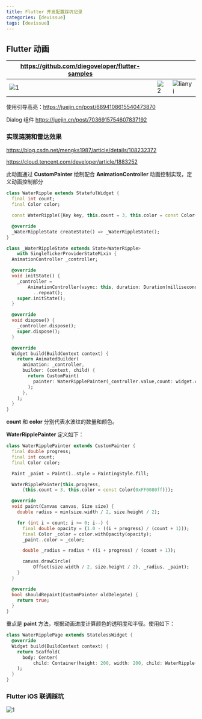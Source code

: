 ```yaml
---
title: Flutter 开发配置踩坑记录
categories: [devissue]
tags: [devissue]
---
```


## Flutter 动画

| https://github.com/diegoveloper/flutter-samples |             |                       |
| ----------------------------------------------- | ----------- | --------------------- |
| ![1](1.gif)                                     | ![2](2.gif) | ![lianyi](lianyi.gif) |

使用引导高亮：https://juejin.cn/post/6894108615540473870

Dialog 组件 https://juejin.cn/post/7036915754607837192

### 实现涟漪和雷达效果

https://blog.csdn.net/mengks1987/article/details/108232372

https://cloud.tencent.com/developer/article/1883252

此动画通过 **CustomPainter** 绘制配合 **AnimationController** 动画控制实现，定义动画控制部分

```dart
class WaterRipple extends StatefulWidget {
  final int count;
  final Color color;

  const WaterRipple({Key key, this.count = 3, this.color = const Color(0xFF0080ff)}) : super(key: key);

  @override
  _WaterRippleState createState() => _WaterRippleState();
}

class _WaterRippleState extends State<WaterRipple>
    with SingleTickerProviderStateMixin {
  AnimationController _controller;

  @override
  void initState() {
    _controller =
        AnimationController(vsync: this, duration: Duration(milliseconds: 2000))
          ..repeat();
    super.initState();
  }

  @override
  void dispose() {
    _controller.dispose();
    super.dispose();
  }

  @override
  Widget build(BuildContext context) {
    return AnimatedBuilder(
      animation: _controller,
      builder: (context, child) {
        return CustomPaint(
          painter: WaterRipplePainter(_controller.value,count: widget.count,color: widget.color),
        );
      },
    );
  }
}
```

**count** 和 **color** 分别代表水波纹的数量和颜色。

**WaterRipplePainter** 定义如下：

```dart
class WaterRipplePainter extends CustomPainter {
  final double progress;
  final int count;
  final Color color;

  Paint _paint = Paint()..style = PaintingStyle.fill;

  WaterRipplePainter(this.progress,
      {this.count = 3, this.color = const Color(0xFF0080ff)});

  @override
  void paint(Canvas canvas, Size size) {
    double radius = min(size.width / 2, size.height / 2);

    for (int i = count; i >= 0; i--) {
      final double opacity = (1.0 - ((i + progress) / (count + 1)));
      final Color _color = color.withOpacity(opacity);
      _paint..color = _color;

      double _radius = radius * ((i + progress) / (count + 1));

      canvas.drawCircle(
          Offset(size.width / 2, size.height / 2), _radius, _paint);
    }
  }

  @override
  bool shouldRepaint(CustomPainter oldDelegate) {
    return true;
  }
}
```

重点是 **paint** 方法，根据动画进度计算颜色的透明度和半径。使用如下：

```dart
class WaterRipplePage extends StatelessWidget {
  @override
  Widget build(BuildContext context) {
    return Scaffold(
      body: Center(
          child: Container(height: 200, width: 200, child: WaterRipple())),
    );
  }
}
```



### Flutter iOS 联调踩坑

![1](1.png)